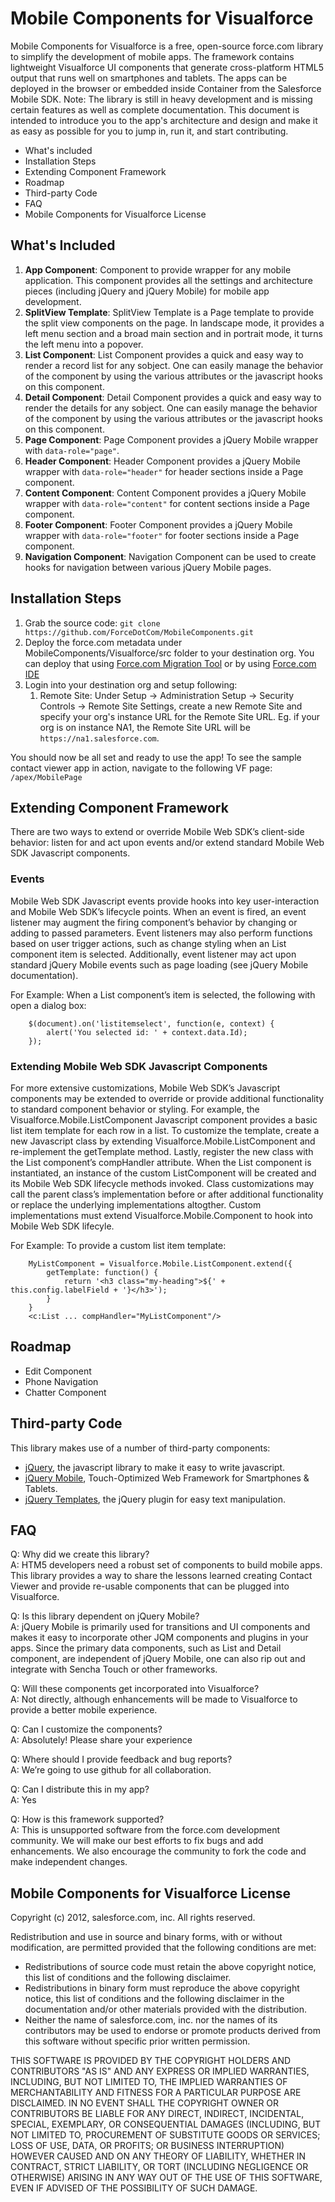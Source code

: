 # Mobile Components for Visualforce #

Mobile Components for Visualforce is a free, open-source force.com library to simplify the development of mobile apps. The framework contains lightweight Visualforce UI components that generate cross-platform HTML5 output that runs well on smartphones and tablets. The apps can be deployed in the browser or embedded inside Container from the Salesforce Mobile SDK. 
Note: The library is still in heavy development and is missing certain features as well as complete documentation.
This document is intended to introduce you to the app's architecture and design and make it as easy as possible for you to jump in, run it, and start contributing.

- What's included
- Installation Steps
- Extending Component Framework
- Roadmap
- Third-party Code
- FAQ
- Mobile Components for Visualforce License

## What's Included ##
1. **App Component**: Component to provide wrapper for any mobile application. This component provides all the settings and architecture pieces (including jQuery and jQuery Mobile) for mobile app development.
2. **SplitView Template**: SplitView Template is a Page template to provide the split view components on the page. In landscape mode, it provides a left menu section and a broad main section and in portrait mode, it turns the left menu into a popover.
3. **List Component**: List Component provides a quick and easy way to render a record list for any sobject. One can easily manage the behavior of the component by using the various attributes or the javascript hooks on this component.
4. **Detail Component**: Detail Component provides a quick and easy way to render the details for any sobject. One can easily manage the behavior of the component by using the various attributes or the javascript hooks on this component.
5. **Page Component**: Page Component provides a jQuery Mobile wrapper with `data-role="page"`.
6. **Header Component**: Header Component provides a jQuery Mobile wrapper with `data-role="header"` for header sections inside a Page component.
7. **Content Component**: Content Component provides a jQuery Mobile wrapper with `data-role="content"` for content sections inside a Page component.
8. **Footer Component**: Footer Component provides a jQuery Mobile wrapper with `data-role="footer"` for footer sections inside a Page component.
9. **Navigation Component**: Navigation Component can be used to create hooks for navigation between various jQuery Mobile pages.

 
## Installation Steps ##
1. Grab the source code: `git clone https://github.com/ForceDotCom/MobileComponents.git`
2. Deploy the force.com metadata under MobileComponents/Visualforce/src folder to your destination org. You can deploy that using [Force.com Migration Tool](http://wiki.developerforce.com/index.php/Force.com_Migration_Tool) or by using [Force.com IDE](http://wiki.developerforce.com/index.php/Force.com_IDE)
3. Login into your destination org and setup following:
    1. Remote Site: Under Setup -> Administration Setup -> Security Controls -> Remote Site Settings, create a new Remote Site and specify your org's instance URL for the Remote Site URL. Eg. if your org is on instance NA1, the Remote Site URL will be `https://na1.salesforce.com`.

You should now be all set and ready to use the app! To see the sample contact viewer app in action, navigate to the following VF page: `/apex/MobilePage`

## Extending Component Framework ##
There are two ways to extend or override Mobile Web SDK’s client-side behavior: listen for and act upon events and/or extend standard Mobile Web SDK Javascript components.

### Events
Mobile Web SDK Javascript events provide hooks into key user-interaction and Mobile Web SDK’s lifecycle points. When an event is fired, an event listener may augment the firing component’s behavior by changing or adding to passed parameters. Event listeners may also perform functions based on user trigger actions, such as change styling when an List component item is selected. Additionally, event listener may act upon standard jQuery Mobile events such as page loading (see jQuery Mobile documentation).

For Example: When a List component’s item is selected, the following with open a dialog box:

        $(document).on('listitemselect', function(e, context) {
            alert('You selected id: ' + context.data.Id);
        });

### Extending Mobile Web SDK Javascript Components
For more extensive customizations, Mobile Web SDK’s Javascript components may be extended to override or provide additional functionality to standard component behavior or styling.  For example, the Visualforce.Mobile.ListComponent Javascript component provides a basic list item template for each row in a list.  To customize the template, create a new Javascript class by extending Visualforce.Mobile.ListComponent and re-implement the getTemplate method.  Lastly, register the new class with the List component’s compHandler attribute.  When the List component is instantiated, an instance of the custom ListComponent will be created and its Mobile Web SDK lifecycle methods invoked.  Class customizations may call the parent class’s implementation before or after additional functionality or replace the underlying implementations altogther.  Custom implementations must extend Visualforce.Mobile.Component to hook into Mobile Web SDK lifecyle.

For Example: To provide a custom list item template:

        MyListComponent = Visualforce.Mobile.ListComponent.extend({
            getTemplate: function() {
                return '<h3 class="my-heading">${' + this.config.labelField + '}</h3>');
            }
        }
        <c:List ... compHandler="MyListComponent"/>


## Roadmap ##
- Edit Component
- Phone Navigation
- Chatter Component

## Third-party Code ##

This library makes use of a number of third-party components:

- [jQuery](http://jquery.com), the javascript library to make it easy to write javascript.
- [jQuery Mobile](http://jquerymobile.com), Touch-Optimized Web Framework for Smartphones & Tablets.
- [jQuery Templates](http://api.jquery.com/category/plugins/templates/), the jQuery plugin for easy text manipulation.


## FAQ ##

Q: Why did we create this library?  
A: HTM5 developers need a robust set of components to build mobile apps. This library provides a way to share the lessons learned creating Contact Viewer and provide re-usable components that can be plugged into Visualforce. 

Q: Is this library dependent on jQuery Mobile?  
A: jQuery Mobile is primarily used for transitions and UI components and makes it easy to incorporate other JQM components and plugins in your apps. Since the primary data components, such as List and Detail component, are independent of jQuery Mobile, one can also rip out and integrate with Sencha Touch or other frameworks.

Q: Will these components get incorporated into Visualforce?  
A: Not directly, although enhancements will be made to Visualforce to provide a better mobile experience.

Q: Can I customize the components?  
A: Absolutely! Please share your experience

Q: Where should I provide feedback and bug reports?  
A: We’re going to use github for all collaboration.

Q: Can I distribute this in my app?  
A: Yes

Q: How is this framework supported?  
A: This is unsupported software from the force.com development community. We will make our best efforts to fix bugs and add enhancements. We also encourage the community to fork the code and make independent changes.

## Mobile Components for Visualforce License ##
Copyright (c) 2012, salesforce.com, inc. All rights reserved.

Redistribution and use in source and binary forms, with or without modification, are permitted provided that the following conditions are met:

- Redistributions of source code must retain the above copyright notice, this list of conditions and the following disclaimer.
- Redistributions in binary form must reproduce the above copyright notice, this list of conditions and the following disclaimer in the documentation and/or other materials provided with the distribution.
- Neither the name of salesforce.com, inc. nor the names of its contributors may be used to endorse or promote products derived from this software without specific prior written permission.

THIS SOFTWARE IS PROVIDED BY THE COPYRIGHT HOLDERS AND CONTRIBUTORS "AS IS" AND ANY EXPRESS OR IMPLIED WARRANTIES, INCLUDING, BUT NOT LIMITED TO, THE IMPLIED WARRANTIES OF MERCHANTABILITY AND FITNESS FOR A PARTICULAR PURPOSE ARE DISCLAIMED. IN NO EVENT SHALL THE COPYRIGHT OWNER OR CONTRIBUTORS BE LIABLE FOR ANY DIRECT, INDIRECT, INCIDENTAL, SPECIAL, EXEMPLARY, OR CONSEQUENTIAL DAMAGES (INCLUDING, BUT NOT LIMITED TO, PROCUREMENT OF SUBSTITUTE GOODS OR SERVICES; LOSS OF USE, DATA, OR PROFITS; OR BUSINESS INTERRUPTION) HOWEVER CAUSED AND ON ANY THEORY OF LIABILITY, WHETHER IN CONTRACT, STRICT LIABILITY, OR TORT (INCLUDING NEGLIGENCE OR OTHERWISE) ARISING IN ANY WAY OUT OF THE USE OF THIS SOFTWARE, EVEN IF ADVISED OF THE POSSIBILITY OF SUCH DAMAGE.